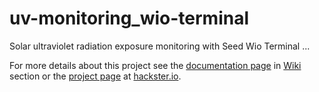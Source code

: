# uv-monitoring_wio-terminal
Solar ultraviolet radiation exposure monitoring with Seed Wio Terminal ...

For more details about this project see the [documentation page](https://github.com/dxcfl/uv-monitoring_wio-terminal/wiki/Documentation) in [Wiki](https://github.com/dxcfl/uv-monitoring_wio-terminal/wiki) section or the [project page](https://www.hackster.io/dxcfl/smart-uv-meter-ultraviolet-radiation-exposure-monitoring-4b5937) at [hackster.io](https://www.hackster.io).
